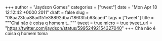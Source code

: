 
+++
author = "Jaydson Gomes"
categories = ["tweet"]
date = "Mon Apr 18 12:12:42 +0000 2011"
draft = false
slug = "08aa23fca88ad151e38892dba7186f3fcb63caed"
tags = ["tweet"]
title = """Chá não é coisa q homem t..."""
tweet = true
micro = true
tweet_url = "https://twitter.com/jaydson/status/59952492154327040"
+++
Chá não é coisa q homem toma
